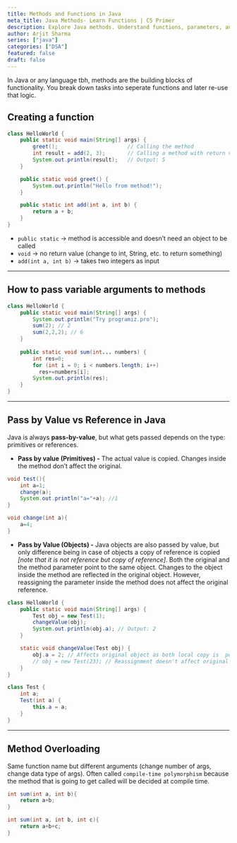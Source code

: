 ```yaml
---
title: Methods and Functions in Java
meta_title: Java Methods- Learn Functions | CS Primer
description: Explore Java methods. Understand functions, parameters, and return types for modular programming in CS.
author: Arjit Sharma
series: ["java"]
categories: ["DSA"]
featured: false
draft: false
---
```


In Java or any language tbh, methods are the building blocks of functionality. You break down tasks into seperate functions and later re-use that logic.

## Creating a function

```java
class HelloWorld {
    public static void main(String[] args) {
        greet();                      // Calling the method
        int result = add(2, 3);       // Calling a method with return value
        System.out.println(result);   // Output: 5
    }

    public static void greet() {
        System.out.println("Hello from method!");
    }

    public static int add(int a, int b) {
        return a + b;
    }
}
```
- `public static` → method is accessible and doesn’t need an object to be called
- `void` → no return value (change to int, String, etc. to return something)
- `add(int a, int b)` → takes two integers as input

---
## How to pass variable arguments to methods 

```java
class HelloWorld {
    public static void main(String[] args) {
        System.out.println("Try programiz.pro");
        sum(2); // 2
        sum(2,2,2); // 6
    }
    
    public static void sum(int... numbers) {
	    int res=0;
        for (int i = 0; i < numbers.length; i++)
          res+=numbers[i];
        System.out.println(res);
    }
}
```
---
## Pass by Value vs Reference in Java

Java is always **pass-by-value**, but what gets passed depends on the type: primitives or references.

- **Pass by value (Primitives) -** The actual value is copied. Changes inside the method don’t affect the original.

```java
void test(){
	int a=1;
	change(a);
	System.out.println("a="+a); //1
}

void change(int a){
	a=4;
}
```

- **Pass by Value (Objects) -** Java objects are also passed by value, but only difference being in case of objects a copy of reference is copied *[note that it is not reference but copy of reference]*. Both the original and the method parameter point to the same object. Changes to the object inside the method are reflected in the original object. However, reassigning the parameter inside the method does not affect the original reference.

```java
class HelloWorld {
    public static void main(String[] args) {
        Test obj = new Test(1);
        changeValue(obj);
        System.out.println(obj.a); // Output: 2
    }

    static void changeValue(Test obj) {
        obj.a = 2; // Affects original object as both local copy is  pointing to same place as original object
        // obj = new Test(23); // Reassignment doesn't affect original reference because this local reference is now pointing to new place.
    }
}

class Test {
    int a;
    Test(int a) {
        this.a = a;
    }
}

```
---
## Method Overloading

Same function name but different arguments (change number of args, change data type of args).
Often called `compile-time polymorphism` because the method that is going to get called will be decided at compile time.

```java
int sum(int a, int b){
	return a+b;
}

int sum(int a, int b, int c){
	return a+b+c;
}
```